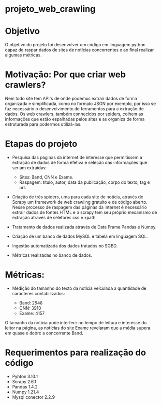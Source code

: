 # projeto_web_crawling

# Objetivo

O objetivo do projeto foi desenvolver um código em linguagem python capaz de raspar 
dados de sites de notícias concorrentes e ao final realizar algumas métricas.

# Motivação: Por que criar web crawlers?

Nem todo site tem API's de onde podemos extrair dados de forma organizada e simplificada, como no formato JSON por exemplo, 
por isso se faz necessário o desenvolvimento de ferramentas para a extração de dados. Os web crawlers, também conhecidos por spiders, colhem as informações que estão espalhadas pelos sites e as organiza de forma estruturada para podermos utilizá-las.

# Etapas do projeto

- Pesquisa das páginas da internet de interesse que permitissem a extração de dados de forma efetiva e 
seleção das informações que seriam extraídas:

	- Sites: Band, CNN e Exame.
	- Raspagem: título, autor, data da publicação, corpo do texto, tag e url.


- Criação de três spiders, uma para cada site de notícia, através do Scrapy um framework de 
web crawling gratuíto e de código aberto. Nesse processo de raspagem 
das páginas da internet é necessário extrair dados de fontes HTML e o scrapy tem
seu próprio mecanismo de extração através de seletores css e xpath.

- Tratamento de dados realizada através de Data Frame Pandas e Numpy.

- Criação de um banco de dados MySQL e tabela em linguagem SQL.

- Ingestão automatizada dos dados tratados no SGBD.

- Métricas realizadas no banco de dados.

# Métricas:

- Medição do tamanho do texto da notícia veículada a quantidade de caracteres contabilizados:

  - Band: 2548
  - CNN: 3910
  - Exame: 4157

O tamanho da noticia pode interferir no tempo de leitura e interesse do leitor na página, as notícias
do site Exame revelaram que a média supera em quase o dobro a concorrente Band.


# Requerimentos para realização do código

- Pyhton 3.10.1
- Scrapy 2.6.1
- Pandas 1.4.2
- Numpy 1.21.4
- Mysql conector 2.2.9




